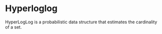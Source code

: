 # Hyperloglog
HyperLogLog is a probabilistic data structure that estimates the cardinality of a set.
